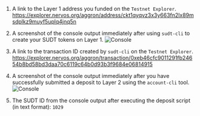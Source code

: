 1. A link to the Layer 1 address you funded on the ```Testnet Explorer```.
https://explorer.nervos.org/aggron/address/ckt1qyqvz3x3y663fn2lx89msdplkz9muyf5uplq4jnq5n

2. A screenshot of the console output immediately after using ```sudt-cli``` to create your SUDT tokens on Layer 1.
![Console](https://github.com/PostMan56/Nervos-BTS-Gitcoin/blob/main/Nervos-04/Sudt-cli-issue.jpg)

3. A link to the transaction ID created by ```sudt-cli``` on the ```Testnet Explorer```.
https://explorer.nervos.org/aggron/transaction/0xeb46cfc9011291fb24654b8bd58bd3daa70c6119c64b0d93b3f9684e06814915

4. A screenshot of the console output immediately after you have successfully submitted a deposit to Layer 2 using the ```account-cli``` tool.
![Console](https://github.com/PostMan56/Nervos-BTS-Gitcoin/blob/main/Nervos-04/Sudt-Deposit.jpg)

5. The SUDT ID from the console output after executing the deposit script (in text format): ```1029```
